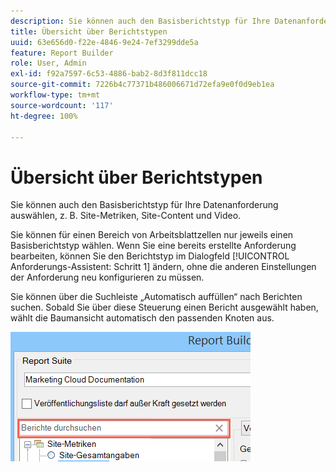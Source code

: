 ```yaml
---
description: Sie können auch den Basisberichtstyp für Ihre Datenanforderung auswählen, z. B. Site-Metriken, Site-Content und Video.
title: Übersicht über Berichtstypen
uuid: 63e656d0-f22e-4846-9e24-7ef3299dde5a
feature: Report Builder
role: User, Admin
exl-id: f92a7597-6c53-4886-bab2-8d3f811dcc18
source-git-commit: 7226b4c77371b486006671d72efa9e0f0d9eb1ea
workflow-type: tm+mt
source-wordcount: '117'
ht-degree: 100%

---
```


# Übersicht über Berichtstypen

Sie können auch den Basisberichtstyp für Ihre Datenanforderung auswählen, z. B. Site-Metriken, Site-Content und Video.

Sie können für einen Bereich von Arbeitsblattzellen nur jeweils einen Basisberichtstyp wählen. Wenn Sie eine bereits erstellte Anforderung bearbeiten, können Sie den Berichtstyp im Dialogfeld [!UICONTROL Anforderungs-Assistent: Schritt 1] ändern, ohne die anderen Einstellungen der Anforderung neu konfigurieren zu müssen.

Sie können über die Suchleiste „Automatisch auffüllen“ nach Berichten suchen. Sobald Sie über diese Steuerung einen Bericht ausgewählt haben, wählt die Baumansicht automatisch den passenden Knoten aus.

![](assets/search_reports.png)
